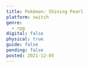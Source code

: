 ```yaml
---
title: Pokémon: Shining Pearl
platform: switch
genre:
  - rpg
digital: false
physical: true
guide: false
pending: false
posted: 2021-12-05
---
```

